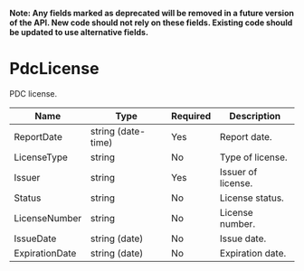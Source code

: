**Note: Any fields marked as deprecated will be removed in a future version of the API. New code should not rely on these fields. Existing code should be updated to use alternative fields.**

# PdcLicense

PDC license.

| Name | Type | Required | Description |
| - | - | - | - |
| ReportDate | string (date-time) | Yes | Report date. |
| LicenseType | string | No | Type of license. |
| Issuer | string | Yes | Issuer of license. |
| Status | string | No | License status. |
| LicenseNumber | string | No | License number. |
| IssueDate | string (date) | No | Issue date. |
| ExpirationDate | string (date) | No | Expiration date. |

